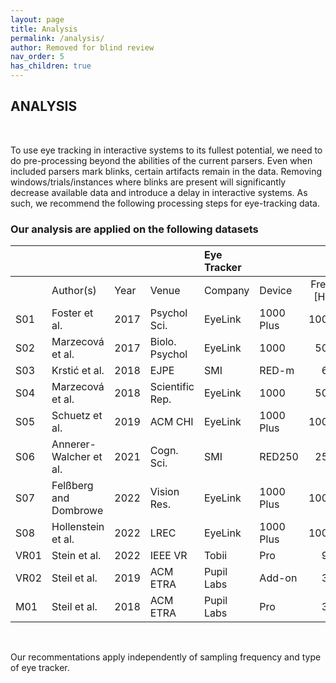```yaml
---
layout: page
title: Analysis
permalink: /analysis/
author: Removed for blind review
nav_order: 5
has_children: true
---
```


## ANALYSIS
<br>
<p align="justify">

To use eye tracking in interactive systems to its fullest potential, we need to do pre-processing beyond the abilities of the current parsers. Even when included parsers mark blinks, certain artifacts remain in the data. Removing windows/trials/instances where blinks are present will significantly decrease available data and introduce a delay in interactive systems. As such, we recommend the following processing steps for eye-tracking data.
</p>

### Our analysis are applied on the following datasets
|      |                        |      |                 | Eye Tracker |           |            | Screen |              |               |
| ---- | ---------------------- | ---- | --------------- | :---------- | --------- | ---------: | :----: | ------------ | ------------- |
|      | Author(s)              | Year | Venue           | Company     | Device    | Freq. [Hz] |  Inch  | Aspect Ratio | Distance [cm] |
| S01  | Foster et al.          | 2017 | Psychol Sci.    | EyeLink     | 1000 Plus |       1000 |   17   | 16:9         | 100           |
| S02  | Marzecová et al.       | 2017 | Biolo. Psychol  | EyeLink     | 1000      |        500 |   19   | 4:3          | 57            |
| S03  | Krstić et al.          | 2018 | EJPE            | SMI         | RED-m     |         60 |  15.6  | 16:9         | 60            |
| S04  | Marzecová et al.       | 2018 | Scientific Rep. | EyeLink     | 1000      |        500 |   19   | 4:3          | 57            |
| S05  | Schuetz et al.         | 2019 | ACM CHI         | EyeLink     | 1000 Plus |       1000 |  113   | 8:5          | 180           |
| S06  | Annerer-Walcher et al. | 2021 | Cogn. Sci.      | SMI         | RED250    |        250 |   24   | 16:9         | 70            |
| S07  | Felßberg and Dombrowe  | 2022 | Vision Res.     | EyeLink     | 1000 Plus |       1000 |   27   | 16:9         | 85            |
| S08  | Hollenstein et al.     | 2022 | LREC            | EyeLink     | 1000 Plus |       1000 |   27   | 16:9         | 85            |
| VR01 | Stein et al.           | 2022 | IEEE VR         | Tobii       | Pro       |         90 |  3.5   | 9:10         | -             |
| VR02 | Steil et al.           | 2019 | ACM ETRA        | Pupil Labs  | Add-on    |         30 |  5.7   | 8:9          | -             |
| M01  | Steil et al.           | 2018 | ACM ETRA        | Pupil Labs  | Pro       |         30 |   -    | -            | -             |


<br>
<p>
Our recommentations apply independently of sampling frequency and type of eye tracker.
</p>
